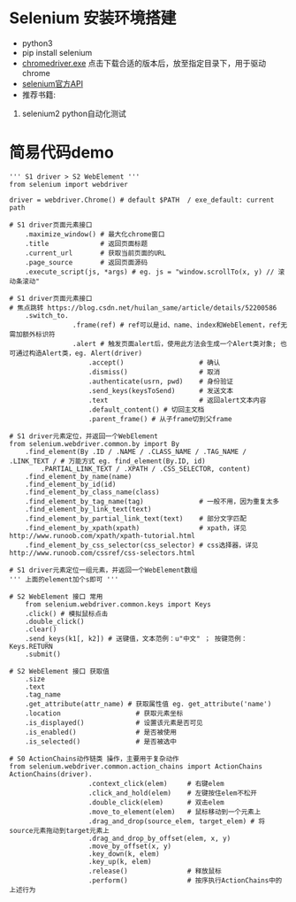 # Selenium 安装环境搭建
- python3
- pip install selenium
- <a href="https://npm.taobao.org/mirrors/chromedriver/"> chromedriver.exe</a> 点击下载合适的版本后，放至指定目录下，用于驱动chrome
- <a href="https://selenium-python.readthedocs.io/api.html">selenium官方API</a>
- 推荐书籍:
 1. selenium2 python自动化测试

# 简易代码demo
    ''' S1 driver > S2 WebElement '''
    from selenium import webdriver

    driver = webdriver.Chrome() # default $PATH  / exe_default: current path

    # S1 driver页面元素接口
        .maximize_window() # 最大化chrome窗口
        .title             # 返回页面标题
        .current_url       # 获取当前页面的URL
        .page_source       # 返回页面源码
        .execute_script(js, *args) # eg. js = "window.scrollTo(x, y) // 滚动条滚动"

    # S1 driver页面元素接口
    # 焦点跳转 https://blog.csdn.net/huilan_same/article/details/52200586
        .switch_to.
                    .frame(ref) # ref可以是id、name、index和WebElement，ref无需加额外标识符
                    .alert # 触发页面alert后，使用此方法会生成一个Alert类对象; 也可通过构造Alert类，eg. Alert(driver)
                        .accept()                   # 确认
                        .dismiss()                  # 取消
                        .authenticate(usrn, pwd)    # 身份验证
                        .send_keys(keysToSend)      # 发送文本
                        .text                       # 返回alert文本内容
                        .default_content() # 切回主文档
                        .parent_frame() # 从子frame切到父frame

    # S1 driver元素定位，并返回一个WebElement
    from selenium.webdriver.common.by import By
        .find_element(By .ID / .NAME / .CLASS_NAME / .TAG_NAME / .LINK_TEXT / # 万能方式 eg. find_element(By.ID, id)
            .PARTIAL_LINK_TEXT / .XPATH / .CSS_SELECTOR, content)
        .find_element_by_name(name)
        .find_element_by_id(id)
        .find_element_by_class_name(class)
        .find_element_by_tag_name(tag)              # 一般不用，因为重复太多
        .find_element_by_link_text(text)
        .find_element_by_partial_link_text(text)    # 部分文字匹配
        .find_element_by_xpath(xpath)               # xpath，详见 http://www.runoob.com/xpath/xpath-tutorial.html
        .find_element_by_css_selector(css_selector) # css选择器，详见 http://www.runoob.com/cssref/css-selectors.html

    # S1 driver元素定位一组元素，并返回一个WebElement数组
    ''' 上面的element加个s即可 '''

    # S2 WebElement 接口 常用
        from selenium.webdriver.common.keys import Keys
        .click() # 模拟鼠标点击
        .double_click()
        .clear()
        .send_keys(k1[, k2]) # 送键值，文本范例：u"中文" ； 按键范例：Keys.RETURN
        .submit()

    # S2 WebElement 接口 获取值
        .size
        .text
        .tag_name
        .get_attribute(attr_name) # 获取属性值 eg. get_attribute('name')
        .location                   # 获取元素坐标
        .is_displayed()             # 设置该元素是否可见
        .is_enabled()               # 是否被使用
        .is_selected()              # 是否被选中

    # S0 ActionChains动作链类 操作，主要用于复杂动作
    from selenium.webdriver.common.action_chains import ActionChains
    ActionChains(driver).
                        .context_click(elem)     # 右键elem
                        .click_and_hold(elem)    # 左键按住elem不松开
                        .double_click(elem)      # 双击elem
                        .move_to_element(elem)   # 鼠标移动到一个元素上
                        .drag_and_drop(source_elem, target_elem) # 将source元素拖动到target元素上
                        .drag_and_drop_by_offset(elem, x, y)
                        .move_by_offset(x, y)
                        .key_down(k, elem)
                        .key_up(k, elem)
                        .release()               # 释放鼠标
                        .perform()               # 按序执行ActionChains中的上述行为

